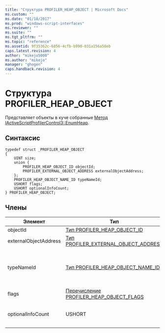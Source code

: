 ```yaml
---
title: "Структура PROFILER_HEAP_OBJECT | Microsoft Docs"
ms.custom: ""
ms.date: "01/18/2017"
ms.prod: "windows-script-interfaces"
ms.reviewer: ""
ms.suite: ""
ms.tgt_pltfrm: ""
ms.topic: "reference"
ms.assetid: 9f35362c-6856-4cfb-b990-031a156a58eb
caps.latest.revision: 4
author: "mikejo5000"
ms.author: "mikejo"
manager: "ghogen"
caps.handback.revision: 4
---
```

# Структура PROFILER_HEAP_OBJECT
Представляет объекты в куче собранные [Метод IActiveScriptProfilerControl3::EnumHeap](../../winscript/reference/iactivescriptprofilercontrol3-enumheap-method.md).  
  
## Синтаксис  
  
```  
typedef struct _PROFILER_HEAP_OBJECT  
{  
    UINT size;  
    union {  
        PROFILER_HEAP_OBJECT_ID objectId;  
        PROFILER_EXTERNAL_OBJECT_ADDRESS externalObjectAddress;  
    };  
    PROFILER_HEAP_OBJECT_NAME_ID typeNameId;  
    USHORT flags;   
    USHORT optionalInfoCount;  
} PROFILER_HEAP_OBJECT;  
```  
  
## Члены  
  
|Элемент|Тип|Описание|  
|-------------|---------|--------------|  
|objectId|[Тип PROFILER\_HEAP\_OBJECT\_ID](../../winscript/reference/profiler-heap-object-id-type.md)|Идентификатор объекта кучи.|  
|externalObjectAddress|[Тип PROFILER\_EXTERNAL\_OBJECT\_ADDRESS](../../winscript/reference/profiler-external-object-address-type.md)|Внешний адрес объекта, например объект C\+\+\-allocated, out кучи javascript.|  
|typeNameId|[Тип PROFILER\_HEAP\_OBJECT\_NAME\_ID](../../winscript/reference/profiler-heap-object-name-id-type.md)|Идентификатор имени типа объекта в куче, полученное из [IActiveScriptProfilerHeapEnum::GetNameIdMap](../../winscript/reference/iactivescriptprofilerheapenum-getnameidmap.md).  Только один из `externalObjectAddress` или `typeName` присутствует в зависимости от значения `flags`.|  
|flags|[Перечисление PROFILER\_HEAP\_OBJECT\_FLAGS](../../winscript/reference/profiler-heap-object-flags-enumeration.md)|Флаги, которые содержат основные сведения об объекте кучи.|  
|optionalInfoCount|USHORT|Число записей, доступных для объекта [Структура PROFILER\_HEAP\_OBJECT\_OPTIONAL\_INFO](../../winscript/reference/profiler-heap-object-optional-info-structure.md) кучи.|